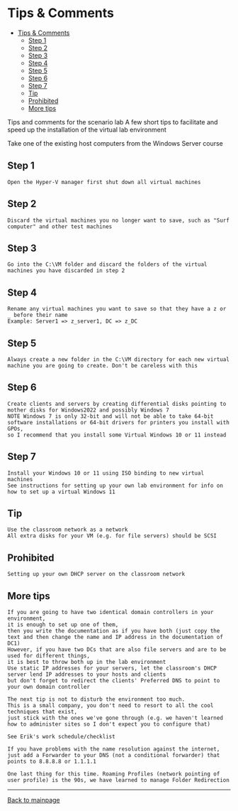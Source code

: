 # Tips & Comments

- [Tips \& Comments](#tips--comments)
  - [Step 1](#step-1)
  - [Step 2](#step-2)
  - [Step 3](#step-3)
  - [Step 4](#step-4)
  - [Step 5](#step-5)
  - [Step 6](#step-6)
  - [Step 7](#step-7)
  - [Tip](#tip)
  - [Prohibited](#prohibited)
  - [More tips](#more-tips)

Tips and comments for the scenario lab
A few short tips to facilitate and speed up the installation of the virtual lab environment

Take one of the existing host computers from the Windows Server course

## Step 1

    Open the Hyper-V manager first shut down all virtual machines

## Step 2

    Discard the virtual machines you no longer want to save, such as "Surf computer" and other test machines

## Step 3

    Go into the C:\VM folder and discard the folders of the virtual machines you have discarded in step 2

## Step 4

    Rename any virtual machines you want to save so that they have a z or _ before their name
    Example: Server1 => z_server1, DC => z_DC

## Step 5

    Always create a new folder in the C:\VM directory for each new virtual machine you are going to create. Don't be careless with this

## Step 6

    Create clients and servers by creating differential disks pointing to mother disks for Windows2022 and possibly Windows 7
    NOTE Windows 7 is only 32-bit and will not be able to take 64-bit software installations or 64-bit drivers for printers you install with GPOs,
    so I recommend that you install some Virtual Windows 10 or 11 instead

## Step 7

    Install your Windows 10 or 11 using ISO binding to new virtual machines
    See instructions for setting up your own lab environment for info on how to set up a virtual Windows 11

## Tip

    Use the classroom network as a network
    All extra disks for your VM (e.g. for file servers) should be SCSI

## Prohibited

    Setting up your own DHCP server on the classroom network

## More tips

    If you are going to have two identical domain controllers in your environment,
    it is enough to set up one of them,
    then you write the documentation as if you have both (just copy the text and then change the name and IP address in the documentation of DC1)
    However, if you have two DCs that are also file servers and are to be used for different things,
    it is best to throw both up in the lab environment
    Use static IP addresses for your servers, let the classroom's DHCP server lend IP addresses to your hosts and clients
    but don't forget to redirect the clients' Preferred DNS to point to your own domain controller

    The next tip is not to disturb the environment too much.
    This is a small company, you don't need to resort to all the cool techniques that exist,
    just stick with the ones we've gone through (e.g. we haven't learned how to administer sites so I don't expect you to configure that)

    See Erik's work schedule/checklist

    If you have problems with the name resolution against the internet,
    just add a Forwarder to your DNS (not a conditional forwarder) that points to 8.8.8.8 or 1.1.1.1

    One last thing for this time. Roaming Profiles (network pointing of user profile) is the 90s, we have learned to manage Folder Redirection

---

[Back to mainpage](../../README.md)
